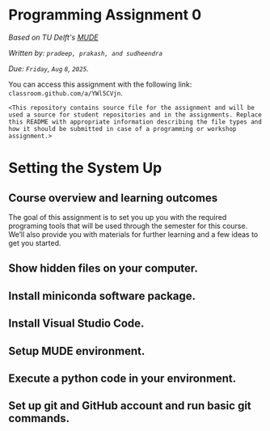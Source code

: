 # Programming Assignment 0

*Based on TU Delft's [MUDE](http://mude.citg.tudelft.nl/)*

*Written by: `pradeep, prakash, and sudheendra`*

*Due: `Friday`, `Aug` `8`, `2025`.*

You can access this assignment with the following link: `classroom.github.com/a/YWl5CVjn`.

`<This repository contains source file for the assignment and will be used a source for student repositories and in the assignments. Replace this README with appropriate information describing the file types and how it should be submitted in case of a programming or workshop assignment.>`

# Setting the System Up

## Course overview and learning outcomes 

The goal of this assignment is to set you up you with the required programing tools that will be used through the semester for this course. We’ll also provide you with materials for further learning and a few ideas to get you started. 

## Show hidden files on your computer.
## Install miniconda software package.
## Install Visual Studio Code.
## Setup MUDE environment.
## Execute a python code in your environment.
## Set up git and GitHub account and run basic git commands.
